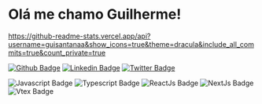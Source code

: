 # Olá me chamo Guilherme! 

https://github-readme-stats.vercel.app/api?username=guisantanaa&show_icons=true&theme=dracula&include_all_commits=true&count_private=true

[![Github Badge](https://img.shields.io/badge/-Github-000?style=flat-square&logo=Github&logoColor=white&link=https://github.com/guisantanaa)](https://github.com/guisantanaa)
[![Linkedin Badge](https://img.shields.io/badge/-LinkedIn-blue?style=flat-square&logo=Linkedin&logoColor=white&link=https://www.linkedin.com/in/guilherme-santana-185184170/)](https://www.linkedin.com/in/guilherme-santana-185184170/)
[![Twitter Badge](https://img.shields.io/badge/-Twitter-1ca0f1?style=flat-square&labelColor=1ca0f1&logo=twitter&logoColor=white&link=https://twitter.com/GuigSantana22)](https://twitter.com/GuigSantana22)


![Javascript Badge](https://img.shields.io/badge/-Javascript-yellow?style=flat-square&logo=Javascript&logoColor=white&link])
![Typescript Badge](https://img.shields.io/badge/-Typescript-blue?style=flat-square&logo=Typescript&logoColor=white&link])
![ReactJs Badge](https://img.shields.io/badge/-React-informational?style=flat-square&logo=React&logoColor=white&link]])
![NextJs Badge](https://img.shields.io/badge/-Next-inactive?style=flat-square&logo=Nextjs&logoColor=white&link]])
![Vtex Badge](https://img.shields.io/badge/-Vtex-ff69b4?style=flat-square&logo=Vtex.io&logoColor=white&link]])



